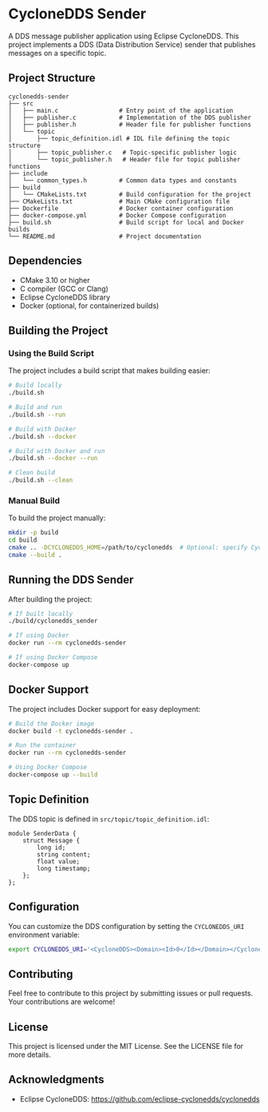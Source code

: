 # CycloneDDS Sender

A DDS message publisher application using Eclipse CycloneDDS. This project implements a DDS (Data Distribution Service) sender that publishes messages on a specific topic.

## Project Structure

```
cyclonedds-sender
├── src
│   ├── main.c                 # Entry point of the application
│   ├── publisher.c            # Implementation of the DDS publisher
│   ├── publisher.h            # Header file for publisher functions
│   └── topic
│       ├── topic_definition.idl # IDL file defining the topic structure
│       ├── topic_publisher.c   # Topic-specific publisher logic
│       └── topic_publisher.h   # Header file for topic publisher functions
├── include
│   └── common_types.h         # Common data types and constants
├── build
│   └── CMakeLists.txt         # Build configuration for the project
├── CMakeLists.txt             # Main CMake configuration file
├── Dockerfile                 # Docker container configuration
├── docker-compose.yml         # Docker Compose configuration
├── build.sh                   # Build script for local and Docker builds
└── README.md                  # Project documentation
```

## Dependencies

- CMake 3.10 or higher
- C compiler (GCC or Clang)
- Eclipse CycloneDDS library
- Docker (optional, for containerized builds)

## Building the Project

### Using the Build Script

The project includes a build script that makes building easier:

```bash
# Build locally
./build.sh

# Build and run
./build.sh --run

# Build with Docker
./build.sh --docker

# Build with Docker and run
./build.sh --docker --run

# Clean build
./build.sh --clean
```

### Manual Build

To build the project manually:

```bash
mkdir -p build
cd build
cmake .. -DCYCLONEDDS_HOME=/path/to/cyclonedds  # Optional: specify CycloneDDS path
cmake --build .
```

## Running the DDS Sender

After building the project:

```bash
# If built locally
./build/cyclonedds_sender

# If using Docker
docker run --rm cyclonedds-sender

# If using Docker Compose
docker-compose up
```

## Docker Support

The project includes Docker support for easy deployment:

```bash
# Build the Docker image
docker build -t cyclonedds-sender .

# Run the container
docker run --rm cyclonedds-sender

# Using Docker Compose
docker-compose up --build
```

## Topic Definition

The DDS topic is defined in `src/topic/topic_definition.idl`:

```idl
module SenderData {
    struct Message {
        long id;
        string content;
        float value;
        long timestamp;
    };
};
```

## Configuration

You can customize the DDS configuration by setting the `CYCLONEDDS_URI` environment variable:

```bash
export CYCLONEDDS_URI='<CycloneDDS><Domain><Id>0</Id></Domain></CycloneDDS>'
```

## Contributing

Feel free to contribute to this project by submitting issues or pull requests. Your contributions are welcome!

## License

This project is licensed under the MIT License. See the LICENSE file for more details.

## Acknowledgments

- Eclipse CycloneDDS: https://github.com/eclipse-cyclonedds/cyclonedds